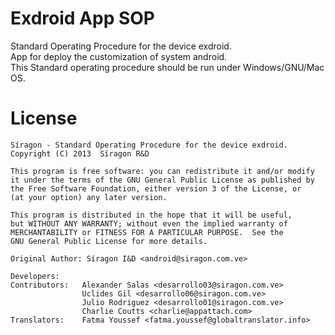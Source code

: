 Exdroid App SOP
===============

Standard Operating Procedure for the device exdroid. <br/> 
App for deploy the customization of system android. <br/>
This Standard operating procedure should be run under Windows/GNU/Mac OS.

License
=======

    Síragon - Standard Operating Procedure for the device exdroid.
    Copyright (C) 2013  Síragon R&D

    This program is free software: you can redistribute it and/or modify
    it under the terms of the GNU General Public License as published by
    the Free Software Foundation, either version 3 of the License, or
    (at your option) any later version.

    This program is distributed in the hope that it will be useful,
    but WITHOUT ANY WARRANTY; without even the implied warranty of
    MERCHANTABILITY or FITNESS FOR A PARTICULAR PURPOSE.  See the
    GNU General Public License for more details.

	Original Author: Síragon I&D <android@siragon.com.ve>

	Developers: 
	Contributors: 	Alexander Salas <desarrollo03@siragon.com.ve>
					Uclides Gil <desarrollo06@siragon.com.ve>
					Julio Rodriguez <desarrollo01@siragon.com.ve>
					Charlie Coutts <charlie@appattach.com>
	Translators: 	Fatma Youssef <fatma.youssef@globaltranslator.info>